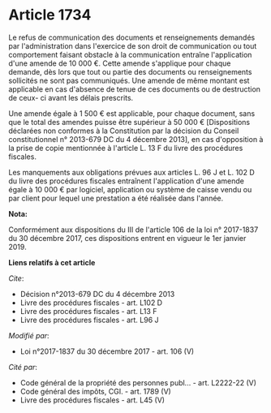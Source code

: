 # Article 1734

Le refus de communication des documents et renseignements demandés par l'administration dans l'exercice de son droit de
communication ou tout comportement faisant obstacle à la communication entraîne l'application d'une amende de 10 000 €. Cette
amende s'applique pour chaque demande, dès lors que tout ou partie des documents ou renseignements sollicités ne sont pas
communiqués. Une amende de même montant est applicable en cas d'absence de tenue de ces documents ou de destruction de ceux-
ci avant les délais prescrits.

Une amende égale à 1 500 € est applicable, pour chaque document, sans que le total des amendes puisse être supérieur à 50 000
€ [Dispositions déclarées non conformes à la Constitution par la décision du Conseil constitutionnel n° 2013-679 DC du 4
décembre 2013], en cas d'opposition à la prise de copie mentionnée à l'article L. 13 F du livre des procédures fiscales.

Les manquements aux obligations prévues aux articles L. 96 J et L. 102 D du livre des procédures fiscales entraînent
l'application d'une amende égale à 10 000 € par logiciel, application ou système de caisse vendu ou par client pour lequel
une prestation a été réalisée dans l'année.

**Nota:**

Conformément aux dispositions du III de l'article 106 de la loi n° 2017-1837 du 30 décembre 2017, ces dispositions entrent en
vigueur le 1er janvier 2019.

**Liens relatifs à cet article**

_Cite_:

  - Décision n°2013-679 DC du 4 décembre 2013
  - Livre des procédures fiscales - art. L102 D
  - Livre des procédures fiscales - art. L13 F
  - Livre des procédures fiscales - art. L96 J

_Modifié par_:

  - Loi n°2017-1837 du 30 décembre 2017 - art. 106 (V)

_Cité par_:

  - Code général de la propriété des personnes publ... - art. L2222-22 (V)
  - Code général des impôts, CGI. - art. 1789 (V)
  - Livre des procédures fiscales - art. L45 (V)
